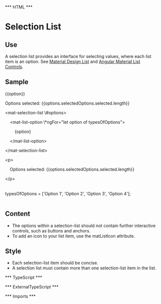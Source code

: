 *** HTML ***
# Selection List

## Use
A selection list provides an interface for selecting values, where each list item is an option.
See [Material Design List](https://material.io/guidelines/style/icons.html) and [Angular Material List Controls](https://material.io/guidelines/components/lists-controls.html#lists-controls-usage).

## Sample

<mat-tab-group>
        <mat-tab label="Component Sample">
            <div class="tab-height">
                <mat-selection-list \#options>
                    <mat-list-option \*ngFor="let option of typesOfOptions">
                        {{option}}
                    </mat-list-option>
                </mat-selection-list>
                <p>
                    Options selected: {{options.selectedOptions.selected.length}}
                </p>
            </div></mat-tab>
        <mat-tab label="HTML"><div class="tab-height">
            <table style="width:100%">
                <p>   &lt;mat-selection-list \#options&gt;</p>
                <p> &nbsp;&nbsp;&nbsp;&nbsp;&lt;mat-list-option \*ngFor="let option of typesOfOptions"&gt;</p>
                <p>&nbsp;&nbsp;&nbsp;&nbsp;&nbsp;&nbsp;&nbsp;&nbsp;&#123;option&#125;</p>
                <p>&nbsp;&nbsp;&nbsp;&nbsp;&lt;/mat-list-option&gt;</p>
                <p>&lt;/mat-selection-list&gt;</p>
                <p>&lt;p&gt; </p>
                <p>&nbsp;&nbsp;&nbsp;&nbsp;Options selected: {{options.selectedOptions.selected.length}}</p>
                <p>&lt;/p&gt;</p>
            </table>
        </div></mat-tab>
        <mat-tab label="TS"><div class="tab-height">
            <table style="width:100%">
                typesOfOptions = ['Option 1', 'Option 2', 'Option 3', 'Option 4'];
            </table>
        </div></mat-tab>
    </mat-tab-group>

## Content

* The options within a selection-list should not contain further interactive controls, such as buttons and anchors.
* To add an icon to your list item, use the matListIcon attribute.


## Style

* Each selection-list item should be concise.
* A selection list must contain more than one selection-list item in the list.

*** TypeScript *** 

*** ExternalTypeScript ***

*** Imports ***